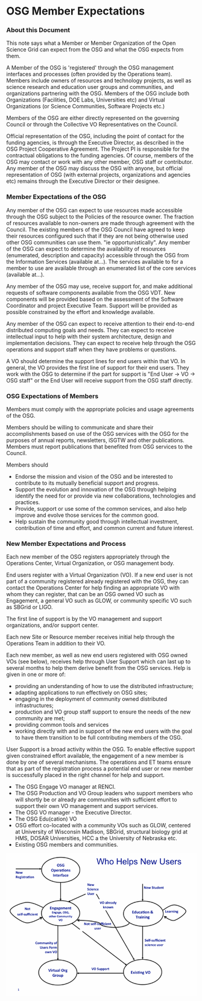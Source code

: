 OSG Member Expectations
=======================

### About this Document

This note says what a Member or Member Organization of the Open Science Grid can expect from the OSG and what the OSG expects from them.

A Member of the OSG is 'registered' through the OSG management interfaces and processes (often provided by the Operations team). Members include owners of resources and technology projects, as well as science research and education user groups and communities, and organizations partnering with the OSG. Members of the OSG include both Organizations (Facilities, DOE Labs, Universities etc) and Virtual Organizations (or Science Communities, Software Projects etc.)

Members of the OSG are either directly represented on the governing Council or through the Collective VO Representatives on the Council.

Official representation of the OSG, including the point of contact for the funding agencies, is through the Executive Director, as described in the OSG Project Cooperative Agreement. The Project PI is responsible for the contractual obligations to the funding agencies. Of course, members of the OSG may contact or work with any other member, OSG staff or contributor. Any member of the OSG may discuss the OSG with anyone, but official representation of OSG (with external projects, organizations and agencies etc) remains through the Executive Director or their designee.

### Member Expectations of the OSG

Any member of the OSG can expect to use resources made accessible through the OSG subject to the Policies of the resource owner. The fraction of resources available to non-owners are made through agreement with the Council. The existing members of the OSG Council have agreed to keep their resources configured such that if they are not being otherwise used other OSG communities can use them. "ie opportunistically". Any member of the OSG can expect to determine the availability of resources (enumerated, description and capacity) accessible through the OSG from the Information Services (available at...). The services available to for a member to use are available through an enumerated list of the core services (available at...).

Any member of the OSG may use, receive support for, and make additional requests of software components available from the OSG VDT. New components will be provided based on the assessment of the Software Coordinator and project Executive Team. Support will be provided as possible constrained by the effort and knowledge available.

Any member of the OSG can expect to receive attention to their end-to-end distributed computing goals and needs. They can expect to receive intellectual input to help with their system architecture, design and implementation decisions. They can expect to receive help through the OSG operations and support staff when they have problems or questions.

A VO should determine the support lines for end users within that VO. In general, the VO provides the first line of support for their end users. They work with the OSG to determine if the part for support is "End User -&gt; VO -&gt; OSG staff" or the End User will receive support from the OSG staff directly.

### OSG Expectations of Members

Members must comply with the appropriate policies and usage agreements of the OSG.

Members should be willing to communicate and share their accomplishments based on use of the OSG services with the OSG for the purposes of annual reports, newsletters, iSGTW and other publications. Members must report publications that benefited from OSG services to the Council.

Members should

-   Endorse the mission and vision of the OSG and be interested to contribute to its mutually beneficial support and progress.
-   Support the evolution and innovation of the OSG through helping identify the need for or provide via new collaborations, technologies and practices.
-   Provide, support or use some of the common services, and also help improve and evolve those services for the common good.
-   Help sustain the community good through intellectual investment, contribution of time and effort, and common current and future interest.

### New Member Expectations and Process

Each new member of the OSG registers appropriately through the Operations Center, Virtual Organization, or OSG management body.

End users register with a Virtual Organization (VO). If a new end user is not part of a community registered already registered with the OSG, they can contact the Operations Center for help finding an appropriate VO with whom they can register, that can be an OSG owned VO such as Engagement, a general VO such as GLOW, or community specific VO such as SBGrid or LIGO.

The first line of support is by the VO management and support organizations, and/or support center.

Each new Site or Resource member receives initial help through the Operations Team in addition to their VO.

Each new member, as well as new end users registered with OSG owned VOs (see below), receives help through User Support which can last up to several months to help them derive benefit from the OSG services. Help is given in one or more of:

-   providing an understanding of how to use the distributed infrastructure;
-   adapting applications to run effectively on OSG sites;
-   engaging in the deployment of community owned distributed infrastructures;
-   production and VO group staff support to ensure the needs of the new community are met;
-   providing common tools and services
-   working directly with and in support of the new end users with the goal to have them transition to be full contributing members of the OSG.

User Support is a broad activity within the OSG. To enable effective support given constrained effort available, the engagement of a new member is done by one of several mechanisms. The operations and ET teams ensure that as part of the registration process a potential end user or new member is successfully placed in the right channel for help and support.

-   The OSG Engage VO manager at RENCI.
-   The OSG Production and VO Group leaders who support members who will shortly be or already are communities with sufficient effort to support their own VO management and support services.
-   The OSG VO manager - the Executive Director.
-   The OSG Edu(cation) VO
-   OSG effort co-located with a community VOs such as GLOW, centered at University of Wisconsin Madison, SBGrid, structural biology grid at HMS, DOSAR Universities, HCC a the University of Nebraska etc.
-   Existing OSG members and communities.

![Member expectations diagram](img/MemberExpectations_Slide1.gif)


